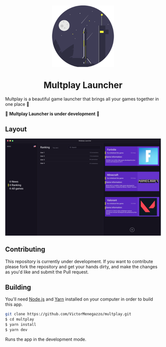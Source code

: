 <p align="center">
  <img src=".github/logo.svg" width="200" alt="Multplay logo"/>
</p>

<h1 align="center">
  Multplay Launcher 
</h1>

Multplay is a beautiful game launcher that brings all your games together in one place 🧁

🚧 **Multplay Launcher is under development** 🚧

## Layout

![Multplay Launcher UI](/.github/layout.png)

## Contributing

This repository is currently under development. If you want to contribute please fork the repository and get your hands dirty, and make the changes as you'd like and submit the Pull request.

## Building

You'll need [Node.js](https://nodejs.org) and [Yarn](https://yarnpkg.com/) installed on your computer in order to build this app.

```bash
git clone https://github.com/VictorMenegazzo/multplay.git
$ cd multplay
$ yarn install
$ yarn dev
```

Runs the app in the development mode.<br/>
